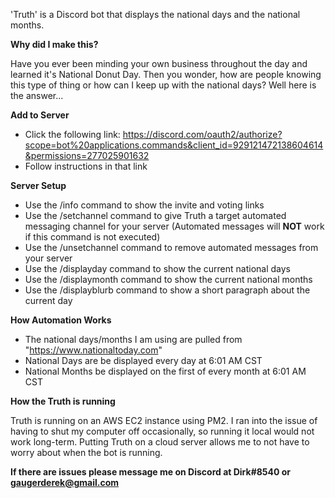 'Truth' is a Discord bot that displays the national days and the national months.

**Why did I make this?**

Have you ever been minding your own business throughout the day and learned it's National Donut Day. Then you wonder, how are people knowing this type of thing or how can I keep up with the national days? Well here is the answer...

**Add to Server**
- Click the following link: https://discord.com/oauth2/authorize?scope=bot%20applications.commands&client_id=929121472138604614&permissions=277025901632
- Follow instructions in that link

**Server Setup**
- Use the /info command to show the invite and voting links
- Use the /setchannel command to give Truth a target automated messaging channel for your server (Automated messages will **NOT** work if this command is not executed)
- Use the /unsetchannel command to remove automated messages from your server
- Use the /displayday command to show the current national days
- Use the /displaymonth command to show the current national months
- Use the /displayblurb command to show a short paragraph about the current day

**How Automation Works**
- The national days/months I am using are pulled from "https://www.nationaltoday.com"
- National Days are be displayed every day at 6:01 AM CST
- National Months be displayed on the first of every month at 6:01 AM CST

**How the Truth is running**

Truth is running on an AWS EC2 instance using PM2. I ran into the issue of having to shut my computer off occasionally, so running it local would not work long-term. Putting Truth on a cloud server allows me to not have to worry about when the bot is running.


**If there are issues please message me on Discord at Dirk#8540 or gaugerderek@gmail.com**
